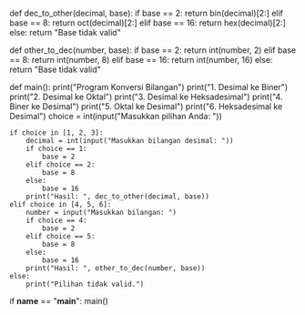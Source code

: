 def dec_to_other(decimal, base):
    if base == 2:
        return bin(decimal)[2:]
    elif base == 8:
        return oct(decimal)[2:]
    elif base == 16:
        return hex(decimal)[2:]
    else:
        return "Base tidak valid"

def other_to_dec(number, base):
    if base == 2:
        return int(number, 2)
    elif base == 8:
        return int(number, 8)
    elif base == 16:
        return int(number, 16)
    else:
        return "Base tidak valid"

def main():
    print("Program Konversi Bilangan")
    print("1. Desimal ke Biner")
    print("2. Desimal ke Oktal")
    print("3. Desimal ke Heksadesimal")
    print("4. Biner ke Desimal")
    print("5. Oktal ke Desimal")
    print("6. Heksadesimal ke Desimal")
    choice = int(input("Masukkan pilihan Anda: "))

    if choice in [1, 2, 3]:
        decimal = int(input("Masukkan bilangan desimal: "))
        if choice == 1:
            base = 2
        elif choice == 2:
            base = 8
        else:
            base = 16
        print("Hasil: ", dec_to_other(decimal, base))
    elif choice in [4, 5, 6]:
        number = input("Masukkan bilangan: ")
        if choice == 4:
            base = 2
        elif choice == 5:
            base = 8
        else:
            base = 16
        print("Hasil: ", other_to_dec(number, base))
    else:
        print("Pilihan tidak valid.")

if __name__ == "__main__":
    main()
